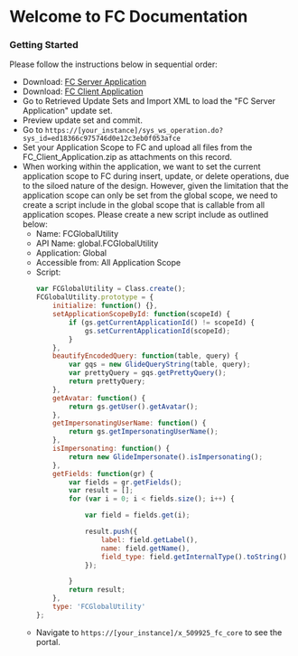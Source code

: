 # Welcome to FC Documentation

### Getting Started

Please follow the instructions below in sequential order:

* Download: <a href="https://github.com/formcloudapp/fc_doc/raw/refs/heads/main/docs/FC_01.zip" download>FC Server Application</a>
* Download: <a href="https://github.com/formcloudapp/fc_doc/raw/refs/heads/main/docs/FC_01_Client.zip" download>FC Client Application</a>
* Go to Retrieved Update Sets and Import XML to load the "FC Server Application" update set.
* Preview update set and commit.
* Go to `https://[your_instance]/sys_ws_operation.do?sys_id=ed18366c975746d0e12c3eb0f053afce`
* Set your Application Scope to FC and upload all files from the FC_Client_Application.zip as attachments on this record.
* When working within the application, we want to set the current application scope to FC during insert, update, or delete operations, due to the siloed nature of the design. However, given the limitation that the application scope can only be set from the global scope, we need to create a script include in the global scope that is callable from all application scopes. Please create a new script include as outlined below:
    * Name: FCGlobalUtility
    * API Name: global.FCGlobalUtility 
    * Application: Global
    * Accessible from: All Application Scope
    * Script: 
        ```javascript
        var FCGlobalUtility = Class.create();
        FCGlobalUtility.prototype = {
            initialize: function() {},
            setApplicationScopeById: function(scopeId) {
                if (gs.getCurrentApplicationId() != scopeId) {
                    gs.setCurrentApplicationId(scopeId);
                }
            },
            beautifyEncodedQuery: function(table, query) {
                var gqs = new GlideQueryString(table, query);
                var prettyQuery = gqs.getPrettyQuery();
                return prettyQuery;
            },
            getAvatar: function() {
                return gs.getUser().getAvatar();
            },
            getImpersonatingUserName: function() {
                return gs.getImpersonatingUserName();
            },
            isImpersonating: function() {
                return new GlideImpersonate().isImpersonating();
            },
            getFields: function(gr) {
                var fields = gr.getFields();
                var result = [];
                for (var i = 0; i < fields.size(); i++) {

                    var field = fields.get(i);

                    result.push({
                        label: field.getLabel(),
                        name: field.getName(),
                        field_type: field.getInternalType().toString()
                    });

                }
                return result;
            },
            type: 'FCGlobalUtility'
        };
        ```
    * Navigate to `https://[your_instance]/x_509925_fc_core` to see the portal.

